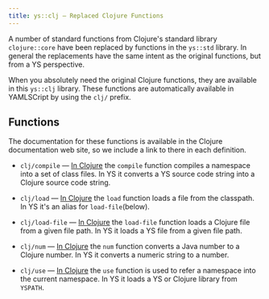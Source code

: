 ```yaml
---
title: ys::clj — Replaced Clojure Functions
---
```


A number of standard functions from Clojure's standard library `clojure::core`
have been replaced by functions in the `ys::std` library.
In general the replacements have the same intent as the original functions, but
from a YS perspective.

When you absolutely need the original Clojure functions, they are available in
this `ys::clj` library.
These functions are automatically available in YAMLSCript by using the `clj/`
prefix.


## Functions

The documentation for these functions is available in the Clojure documentation
web site, so we include a link to there in each definition.


* `clj/compile` — [In Clojure](https://clojuredocs.org/clojure.core/compile) the
  `compile` function compiles a namespace into a set of class files.
  In YS it converts a YS source code string into a
  Clojure source code string.

* `clj/load` — [In Clojure](https://clojuredocs.org/clojure.core/load) the
  `load` function loads a file from the classpath.
  In YS it's an alias for `load-file`(below).

* `clj/load-file` — [In Clojure](https://clojuredocs.org/clojure.core/load-file)
  the `load-file` function loads a Clojure file from a given file path.
  In YS it loads a YS file from a given file path.

* `clj/num` — [In Clojure](https://clojuredocs.org/clojure.core/num) the `num`
  function converts a Java number to a Clojure number.
  In YS it converts a numeric string to a number.

* `clj/use` — [In Clojure](https://clojuredocs.org/clojure.core/use) the `use`
  function is used to refer a namespace into the current namespace.
  In YS it loads a YS or Clojure library from `YSPATH`.
